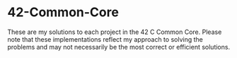 # 42-Common-Core

These are my solutions to each project in the 42 C Common Core. Please note that these implementations reflect my approach to solving the problems and may not necessarily be the most correct or efficient solutions.
